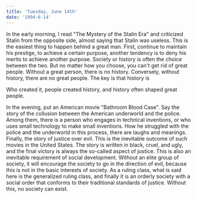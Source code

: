 ```yaml
---
title: 'Tuesday, June 14th'
date: '1994-6-14'
---
```


In the early morning, I read "The Mystery of the Stalin Era" and criticized Stalin from the opposite side, almost saying that Stalin was useless. This is the easiest thing to happen behind a great man. First, continue to maintain his prestige, to achieve a certain purpose, another tendency is to deny his merits to achieve another purpose. Society or history is often the choice between the two. But no matter how you choose, you can't get rid of great people. Without a great person, there is no history. Conversely, without history, there are no great people. The key is that history is

Who created it, people created history, and history often shaped great people.

In the evening, put an American movie "Bathroom Blood Case". Say the story of the collusion between the American underworld and the police. Among them, there is a person who engages in technical inventions, or who uses small technology to make small inventions. How he struggled with the police and the underworld in this process, there are laughs and meanings. Finally, the story of justice over evil. This is the inevitable outcome of such movies in the United States. The story is written in black, cruel, and ugly, and the final victory is always the so-called aspect of justice. This is also an inevitable requirement of social development. Without an elite group of society, it will encourage the society to go in the direction of evil, because this is not in the basic interests of society. As a ruling class, what is said here is the generalized ruling class, and finally it is an orderly society with a social order that conforms to their traditional standards of justice. Without this, no society can exist.

